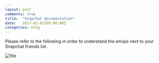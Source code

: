 ```yaml
---
layout: post
comments: true
title:  "Snapchat documentation"
date:   2017-02-02T09:00:00Z
categories: blog
---
```


Please refer to the following in order to understand the emojis next to your Snapchat friends list.

![file](https://img.tdevisscher.ca/images/blog/0c1783cd-b369-f160-289b-17027a08a5c4.jpg)